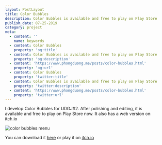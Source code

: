 ```yaml
---
layout: PostLayout
title: Color Bubbles
description: Color Bubbles is available and free to play on Play Store now
publish_date: 07-25-2019
category: project
meta:
  - content: ''
    name: keywords
  - content: Color Bubbles
    property: 'og:title'
  - content: Color Bubbles is available and free to play on Play Store now
    property: 'og:description'
  - content: 'https://www.phongduong.me/posts/color-bubbles.html'
    property: 'og:url'
  - content: Color Bubbles
    property: 'twitter:title'
  - content: Color Bubbles is available and free to play on Play Store now
    property: 'twitter:description'
  - content: 'https://www.phongduong.me/posts/color-bubbles.html'
    property: 'twitter:url'
---
```

I develop Color Bubbles for UDGJ#2. After polishing and editing, it is available and free to play on Play Store now. It also has a web version on itch.io

![color bubbles menu](/images/uploads/screenshot_20190717-221433.png "color bubbles menu")

You can download it [here](https://play.google.com/store/apps/details?id=com.phongduong.colorbubbles) or play it on [itch.io](https://phongduong.itch.io/color-bubbles)
